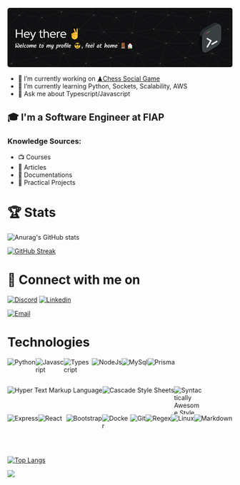 ![👨‍💻 Hey there ✌, Welcome to my profile 😎, feel at home 🚪🏠](./github-header-image.png)

- 🔭 I’m currently working on [♟Chess Social Game](https://github.com/viniciusSimizu/Chess-Party)
- 🌱 I’m currently learning Python, Sockets, Scalability, AWS
- 💬 Ask me about Typescript/Javascript

## 🎓 I'm a Software Engineer at FIAP

### Knowledge Sources:
- 📺 Courses
- 📖 Articles
- 📝 Documentations
- 🔨 Practical Projects

# 🏆 Stats
![Anurag's GitHub stats](https://github-readme-stats.vercel.app/api?username=viniciusSimizu&show_icons=true&bg_color=30,001d3d,050910&title_color=FFFFF0&text_color=FFFFF0&rank_icon=github)

[![GitHub Streak](https://streak-stats.demolab.com/?user=viniciusSimizu&theme=blueberry-duo)](https://git.io/streak-stats)

# 🔌 Connect with me on
[![Discord](https://skillicons.dev/icons?i=discord)](https://discordapp.com/users/vinicius_simiz)
[![Linkedin](https://skillicons.dev/icons?i=linkedin)](https://www.linkedin.com/in/vinicius-simizu/)

[![Email](https://img.shields.io/badge/Gmail-EA4335.svg?style=for-the-badge&logo=Gmail&logoColor=white)](mailto:viniciussimiz@gmail.com)


# Technologies
<section style="display: flex; flex-wrap: wrap;">
  <img src="https://techstack-generator.vercel.app/python-icon.svg" alt="Python" width="63" height="63" />
  <img src="https://techstack-generator.vercel.app/js-icon.svg" alt="Javascript" width="63" height="63" />
  <img src="https://techstack-generator.vercel.app/ts-icon.svg" alt="Typescript" width="63" height="63" />
  <img src="https://skillicons.dev/icons?i=nodejs" alt="NodeJs"/>
  <img src="https://skillicons.dev/icons?i=mysql" alt="MySql"/>
  <img src="https://skillicons.dev/icons?i=prisma" alt="Prisma"/>
  <img src="https://skillicons.dev/icons?i=html" alt="Hyper Text Markup Language"/>
  <img src="https://skillicons.dev/icons?i=css" alt="Cascade Style Sheets"/>
  <img src="https://techstack-generator.vercel.app/sass-icon.svg" alt="Syntactically Awesome Style Sheets" width="63" height="63" />
  <img src="https://skillicons.dev/icons?i=express" alt="Express"/>
  <img src="https://techstack-generator.vercel.app/react-icon.svg" alt="React" width="63" height="63" />
  <img src="https://skillicons.dev/icons?i=bootstrap" alt="Bootstrap"/>
  <img src="https://techstack-generator.vercel.app/docker-icon.svg" alt="Docker" width="63" height="63" />
  <img src="https://skillicons.dev/icons?i=git" alt="Git"/>
  <img src="https://skillicons.dev/icons?i=regex" alt="Regex"/>
  <img src="https://skillicons.dev/icons?i=linux" alt="Linux"/>
  <img src="https://skillicons.dev/icons?i=md" alt="Markdown"/>
</section>

<br>

[![Top Langs](https://github-readme-stats.vercel.app/api/top-langs/?username=viniciusSimizu&layout=donut-vertical&theme=dark)](https://github.com/viniciusSimizu/github-readme-stats)

![](https://komarev.com/ghpvc/?username=viniciusSimizu&color=blue&style=for-the-badge)
